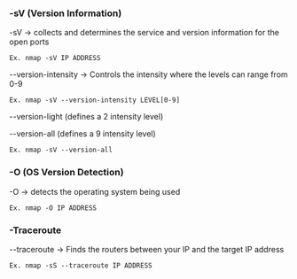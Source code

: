 ### -sV (Version Information)

-sV  -> collects and determines the service and version information for the open ports 

	Ex. nmap -sV IP ADDRESS

--version-intensity  -> Controls the intensity where the levels can range from 0-9 

	Ex. nmap -sV --version-intensity LEVEL[0-9]

--version-light (defines a 2 intensity level)

--version-all (defines a 9 intensity level)

	Ex. nmap -sV --version-all 


### -O (OS Version Detection)

-O -> detects the operating system being used 

	Ex. nmap -O IP ADDRESS

### -Traceroute

--traceroute -> Finds the routers between your IP and the target IP address

	Ex. nmap -sS --traceroute IP ADDRESS 



